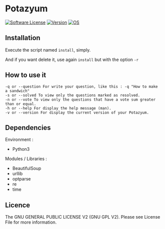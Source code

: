 # Potazyum
[![Software License](https://img.shields.io/badge/license-GNU%20GPL%20V2-green.svg?style=flat-square)](LICENSE) [![Version](https://img.shields.io/badge/version-1.0.0-red.svg?style=flat-square)](https://github.com/solikate/Potazyum)
[![OS](https://img.shields.io/badge/OS-Linux-orange.svg?style=flat-square)](https://github.com/torvalds/linux)

## Installation
Execute the script named `install`, simply.

And if you want delete it, use again `install` but with the option `-r`

## How to use it

    -q or --question For write your question, like this : -q "How to make a sandwich"
    -s or --solved To view only the questions marked as resolved.
    -n or --vote To view only the questions that have a vote sum greater than or equal.
    -h or --help For display the help message (man).
    -v or --version For display the current version of your Potazyum.

## Dependencies
Environment :

- Python3

Modules / Libraries :

- BeautifulSoup
- urllib
- optparse
- re
- time

## Licence
The GNU GENERAL PUBLIC LICENSE V2 (GNU GPL V2). Please see License File for more information.
